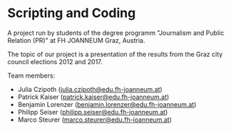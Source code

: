 # Scripting and Coding

A project run by students of the degree programm "Journalism and Public Relation (PR)" at FH JOANNEUM Graz, Austria.

The topic of our project is a presentation of the results from the Graz city council elections 2012 and 2017.

Team members:
* Julia Czipoth (julia.czipoth@edu.fh-joanneum.at)
* Patrick Kaiser (patrick.kaiser@edu.fh-joanneum.at)
* Benjamin Lorenzer (benjamin.lorenzer@edu.fh-joanneum.at)
* Philipp Seiser (philipp.seiser@edu.fh-joanneum.at)
* Marco Steurer (marco.steurer@edu.fh-joanneum.at)


